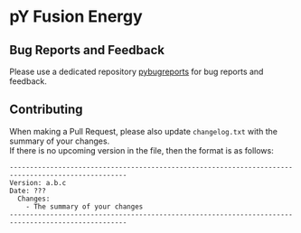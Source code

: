# pY Fusion Energy
## Bug Reports and Feedback

Please use a dedicated repository [pybugreports](https://github.com/pyanodon/pybugreports) for bug reports and feedback.

## Contributing

When making a Pull Request, please also update `changelog.txt` with the summary of your changes.  
If there is no upcoming version in the file, then the format is as follows:
```
---------------------------------------------------------------------------------------------------
Version: a.b.c
Date: ???
  Changes:
    - The summary of your changes
---------------------------------------------------------------------------------------------------
```
